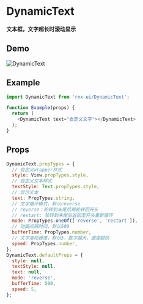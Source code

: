 # DynamicText

**文本框，文字超长时滚动显示**

## Demo

![DynamicText](http://wx2.sinaimg.cn/mw690/955e9ff1ly1fdfh4vydffg20b40hse84.gif)

## Example

```js
import DynamicText from 'rnx-ui/DynamicText';

function Example(props) {
  return (
    <DynamicText text="自定义文字"></DynamicText>
  );
}
```

## Props

```js
DynamicText.propTypes = {
  // 自定义wrapper样式
  style: View.propTypes.style,
  // 自定义文本样式
  textStyle: Text.propTypes.style,
  // 显示文本
  text: PropTypes.string,
  // 文字循环模式，默认reverse
  // reverse：轮转到末尾后再轮转回开头
  // restart: 轮转到末尾后返回至开头重新循环
  mode: PropTypes.oneOf(['reverse', 'restart']),
  // 动画间隔时间，默认500
  bufferTime: PropTypes.number,
  // 文字滚动速度，默认5，数字越大，速度越快
  speed: PropTypes.number,
};
DynamicText.defaultProps = {
  style: null,
  textStyle: null,
  text: null,
  mode: 'reverse',
  bufferTime: 500,
  speed: 5,
};
```
